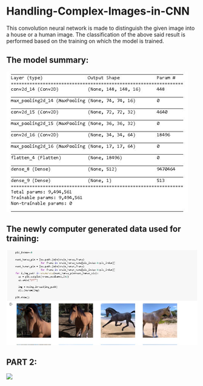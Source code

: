 # Handling-Complex-Images-in-CNN

This convolution neural network is made to distinguish the given image into a house or a human image. The classification of the above said result is performed based on the training on which the model is trained.

## The model summary:

![](Model%20summary.JPG)

## The newly computer generated data used for training:

![](Computer%20generated%20image%201.JPG)

## PART 2:

![](Computer%20generated%20image%202.JPG)

